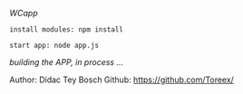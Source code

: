 *WCapp*

```
install modules: npm install
```

```
start app: node app.js
```

*building the APP, in process ...*


Author: Dídac Tey Bosch
Github: https://github.com/Toreex/